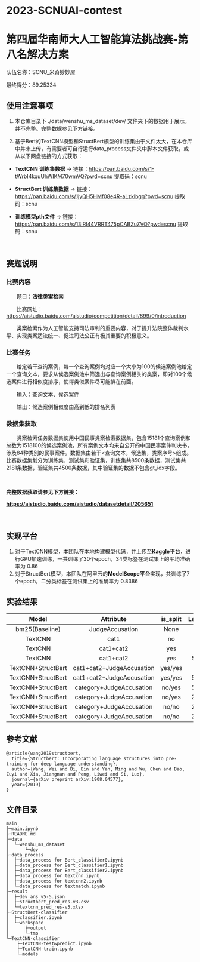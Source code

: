 # 2023-SCNUAI-contest
第四届华南师大人工智能算法挑战赛-第八名解决方案
=====

队伍名称：SCNU_米奇妙妙屋

最终得分：89.25334

## 使用注意事项
1. 本仓库目录下 ./data/wenshu_ms_dataset/dev/ 文件夹下的数据用于展示，并不完整。完整数据参见下方链接。

2. 基于Bert的TextCNN模型和StructBert模型的训练集由于文件太大，在本仓库中并未上传，有需要者可自行运行data_process文件夹中脚本文件获取，或从以下网盘链接的方式获取：

- **TextCNN 训练集数据** -> 链接：https://pan.baidu.com/s/1-tWrbI4kquUhWIKM70wmVQ?pwd=scnu 提取码：scnu 

- **StructBert 训练集数据** -> 链接：https://pan.baidu.com/s/1jyQH5HMf08e4R-aLzklbgg?pwd=scnu 提取码：scnu 

- **训练模型pth文件** -> 链接：https://pan.baidu.com/s/13lRI44VRRT475pCABZuZVQ?pwd=scnu 提取码：scnu 

<br>

## 赛题说明
### 比赛内容

&emsp;&emsp;题目：**法律类案检索**

&emsp;&emsp;比赛网址：https://aistudio.baidu.com/aistudio/competition/detail/899/0/introduction 

&emsp;&emsp;类案检索作为人工智能支持司法审判的重要内容，对于提升法院整体裁判水平、实现类案适法统一、促进司法公正有极其重要的积极意义。


### 比赛任务

&emsp;&emsp;给定若干查询案例，每一个查询案例均对应一个大小为100的候选案例池给定一个查询文本，要求从候选案例池中筛选出与查询案例相关的类案，即对100个候选案件进行相似度排序，使得类似案件尽可能排在前面。

&emsp;&emsp;输入：查询文本、候选案件

&emsp;&emsp;输出：候选案例相似度由高到低的排名列表

### 数据集获取
&emsp;&emsp;类案检索任务数据集使用中国民事类案检索数据集，包含15181个查询案例和总数为1518100的候选案例池，所有案例文本均来自公开的中国民事案件判决书，涉及84种类别的民事案件。数据集由若干<查询文本，候选集，类案序号>组成。比赛数据集划分为训练集、测试集和验证集，训练集共8500条数据，测试集共2181条数据，验证集共4500条数据，其中验证集的数据不包含gt_idx字段。

<br>

**完整数据获取请参见下方链接：**

**https://aistudio.baidu.com/aistudio/datasetdetail/205651**

<br>

## 实现平台
1. 对于TextCNN模型，本团队在本地构建模型代码，并上传至**Kaggle平台**，进行GPU加速训练，一共训练了30个epoch，34类标签在测试集上的平均准确率为 0.86
2. 对于StructBert模型，本团队在阿里云的**ModelScope平台**实现，共训练了7个epoch，二分类标签在测试集上的准确率为 0.8386

## 实验结果
|Model|Attribute|is_split|Learning_rate|Epoch|Filter_nums|Batch_size|Optimizer|Train:Test:Dev|Accurancy(Test/NDCG@30)|Note|
|:---:|:-------:|:------:|:-----------:|:---:|:---------:|:--------:|:-------:|:------------:|:---------------------:|:---:|
|bm25(Baseline)|JudgeAccusation|None|None|None|None|None|None|None|None/59.93|None|
|TextCNN|cat1|no|1e-3|6/10|256|50|Adam|6:2:2|0.91/58.70538|10cls|
|TextCNN|cat1+cat2|yes|1e-3|6/10|256|50|Adam|6:2:2|(0.91/0.86)/82.58402|10cls+6cls|
|TextCNN|cat1+cat2|yes|5e-5~1e-3|3/10|512|16|Adam|6:2:2|(0.92/0.90)/83.87502|10cls+6cls(subdivision:g2&g6)|
|TextCNN+StructBert|cat1+cat2+JudgeAccusation|yes/yes|1e-3|3/20/10|256|50|Adam|6:2:2|(0.91/0.86/0.8205)/85.09863|10cls+6cls+2cls|
|TextCNN+StructBert|cat1+cat2+JudgeAccusation|yes/yes|5e-5~1e-3|3/20/10|512|16|Adam|6:2:2|(0.91/0.90/0.8205)/87.90274|10cls+6cls(subdivision:g2&g6)+2cls|
|TextCNN+StructBert|category+JudgeAccusation|no/yes|5e-5~1e-3|6/10|256|50|Adam|6:2:2|(0.8537/0.8205)/87.91883|34cls+2cls|
|TextCNN+StructBert|category+JudgeAccusation|no/yes|2e-6~5e-5|6/10|512|16|Adam|6:2:2|(0.8612/0.8205)/88.58282|34cls+2cls|
|TextCNN+StructBert|category+JudgeAccusation|no/no|2e-6~5e-5|12/7|512|16|Adam|6:2:2|(0.8674/0.8386)/89.07108|34cls+2cls|
|TextCNN+StructBert|category+JudgeAccusation|no/no|2e-6~5e-5|30/7|512|16|Adam|6:2:2|(0.8693/0.8386)/89.25334|34cls+2cls|



## 参考文献
```
@article{wang2019structbert,
  title={Structbert: Incorporating language structures into pre-training for deep language understanding},
  author={Wang, Wei and Bi, Bin and Yan, Ming and Wu, Chen and Bao, Zuyi and Xia, Jiangnan and Peng, Liwei and Si, Luo},
  journal={arXiv preprint arXiv:1908.04577},
  year={2019}
}
```

## 文件目录

```
main
├─main.ipynb
├─README.md
├─data
│  └─wenshu_ms_dataset
│      └─dev
├─data_process
│  ├─data_process for Bert_classifier0.ipynb
│  ├─data_process for Bert_classifier1.ipynb
│  ├─data_process for Bert_classifier2.ipynb
│  ├─data_process for textcnn.ipynb
│  ├─data_process for textcnn2.ipynb
│  └─data_process for textmatch.ipynb
├─result
│  ├─dev_ans_v5-5.json
│  ├─structbert_pred_res-v3.csv
│  └─textcnn_pred_res-v5.xlsx
├─StructBert-classifier
│  ├─classifier.ipynb
│  └─workspace
│      ├─output
│      └─tmp
└─TextCNN-classifier
    ├─TextCNN-test&predict.ipynb
    ├─TextCNN-train.ipynb
    └─models
```

